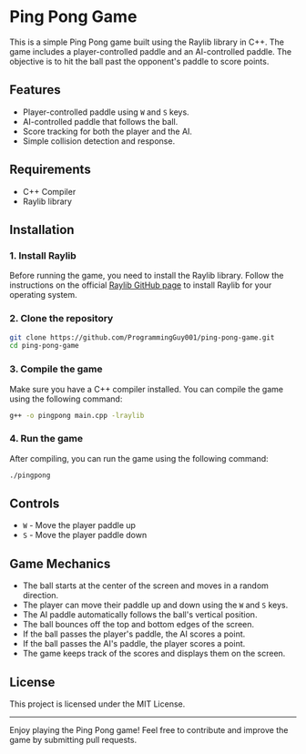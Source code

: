 # Ping Pong Game

This is a simple Ping Pong game built using the Raylib library in C++. The game includes a player-controlled paddle and an AI-controlled paddle. The objective is to hit the ball past the opponent's paddle to score points.

## Features

- Player-controlled paddle using `W` and `S` keys.
- AI-controlled paddle that follows the ball.
- Score tracking for both the player and the AI.
- Simple collision detection and response.

## Requirements

- C++ Compiler
- Raylib library

## Installation

### 1. Install Raylib

Before running the game, you need to install the Raylib library. Follow the instructions on the official [Raylib GitHub page](https://github.com/raysan5/raylib) to install Raylib for your operating system.

### 2. Clone the repository

```bash
git clone https://github.com/ProgrammingGuy001/ping-pong-game.git
cd ping-pong-game
```

### 3. Compile the game

Make sure you have a C++ compiler installed. You can compile the game using the following command:

```bash
g++ -o pingpong main.cpp -lraylib
```

### 4. Run the game

After compiling, you can run the game using the following command:

```bash
./pingpong
```

## Controls

- `W` - Move the player paddle up
- `S` - Move the player paddle down

## Game Mechanics

- The ball starts at the center of the screen and moves in a random direction.
- The player can move their paddle up and down using the `W` and `S` keys.
- The AI paddle automatically follows the ball's vertical position.
- The ball bounces off the top and bottom edges of the screen.
- If the ball passes the player's paddle, the AI scores a point.
- If the ball passes the AI's paddle, the player scores a point.
- The game keeps track of the scores and displays them on the screen.

## License

This project is licensed under the MIT License. 

---

Enjoy playing the Ping Pong game! Feel free to contribute and improve the game by submitting pull requests.
